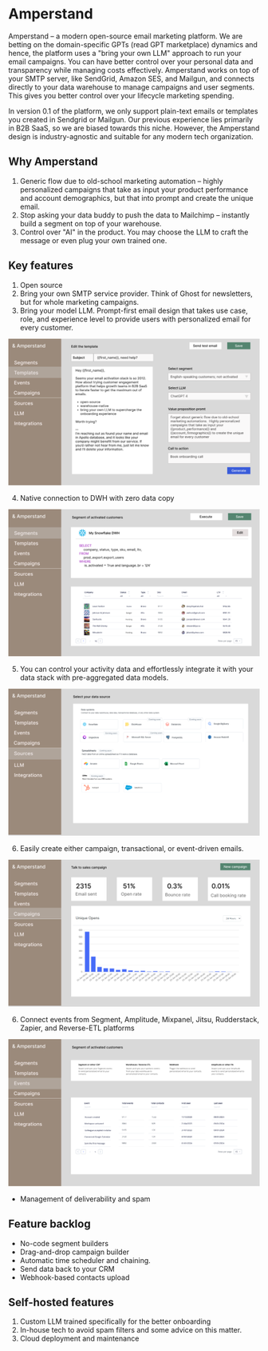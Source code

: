 # Amperstand

Amperstand – a modern open-source email marketing platform. We are betting on the domain-specific GPTs (read GPT marketplace) dynamics and hence, the platform uses a "bring your own LLM" approach to run your email campaigns. You can have better control over your personal data and transparency while managing costs effectively. 
Amperstand works on top of your SMTP server, like SendGrid, Amazon SES, and Mailgun, and connects directly to your data warehouse to manage campaigns and user segments. This gives you better control over your lifecycle marketing spending.

In version 0.1 of the platform, we only support plain-text emails or templates you created in Sendgrid or Mailgun. Our previous experience lies primarily in B2B SaaS, so we are biased towards this niche. However, the Amperstand design is industry-agnostic and suitable for any modern tech organization.

## Why Amperstand
1. Generic flow due to old-school marketing automation – highly personalized campaigns that take as input your product performance and account demographics, but that into prompt and create the unique email.  
2. Stop asking your data buddy to push the data to Mailchimp – instantly build a segment on top of your warehouse. 
3. Control over "AI" in the product. You may choose the LLM to craft the message or even plug your own trained one. 

## Key features
1. Open source 
2. Bring your own SMTP service provider. Think of Ghost for newsletters, but for whole marketing campaigns. 
3. Bring your model LLM. Prompt-first email design that takes use case, role, and experience level to provide users with personalized email for every customer. 

![Screenshot](docs/img/Templates.png)

4. Native connection to DWH with zero data copy

![Screenshot](docs/img/Segments.png)

5. You can control your activity data and effortlessly integrate it with your data stack with pre-aggregated data models. 

![Screenshot](docs/img/Sources.png)

6. Easily create either campaign, transactional, or event-driven emails.

![Screenshot](docs/img//Campaign.png)

6. Connect events from Segment, Amplitude, Mixpanel, Jitsu, Rudderstack, Zapier, and Reverse-ETL platforms

![Screenshot](docs/img/Events.png)

-  Management of deliverability and spam

## Feature backlog
- No-code segment builders
- Drag-and-drop campaign builder
- Automatic time scheduler and chaining. 
- Send data back to your CRM
- Webhook-based contacts upload


## Self-hosted features
1. Custom LLM trained specifically for the better onboarding 
2. In-house tech to avoid spam filters and some advice on this matter. 
3. Cloud deployment and maintenance
